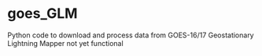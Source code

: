 # goes_GLM
Python code to download and process data from GOES-16/17 Geostationary Lightning Mapper
not yet functional
